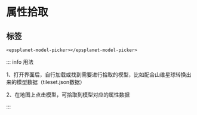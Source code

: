 #  属性拾取

<div data-sunwayTheme='light'>
  <EpsplanetEarth :showDefaultBasemap="true" @onReady="ready">
  <EpsplanetButton container="#earthContainer" icon="icon-tool_kjcx" type="panel" :position="position" :panel="panel" title='属性拾取'>
      <EpsplanetPick/>
    </EpsplanetButton>
  </EpsplanetEarth>
</div>

<script setup lang='ts'>
import {ref} from 'vue';
const position = ref({
  left: 10,
  top: 10
});
const panel = ref({
  position: {
    left: 10,
    top: 10
  }
});

const ready = (earth:any)=>{
  earth.sceneTree.root.children.push(
    {
    ref: 'tileset',
    czmObject: {
      xbsjType: 'Imagery',
      name: '贺兰山东麓',
      rectangle: [
        1.8549608612104038, 0.6759967905155257, 1.8554696069610521,
        0.6763643920091744
      ],
      xbsjImageryProvider: {
        ArcGisMapServerImageryProvider: {
          url: 'http://120.48.115.17:6080/arcgis/rest/services/Map/MapServer'
        },
        type: 'ArcGisMapServerImageryProvider'
      }
    }
  },
  {
    czmObject: {
      "xbsjType": "Tileset",
      "xbsjGuid": "d3266895-4795-41a1-92f3-46be5edc6532",
      "name": "大雁塔",
      "url": "/EPSGIS-DEV-PORTAL/Demos/last/assets/dayanta/tileset.json",
    //   "xbsjPosition": [
    //     1.9017002809975097,
    //     0.5972446887154512,
    //     3.0624089850964736e-9
    //   ],
    }
  }
  )
  earth.sceneTree.$refs.tileset.czmObject.flyTo()
}
</script>

## 标签

```vue
<epsplanet-model-picker></epsplanet-model-picker>
```

<!-- ## 界面 -->

<!-- ![模型拾取](../../assets/modelPicker.png) -->

<!-- ## 用法 -->
::: info 用法

1、打开界面后，自行加载或找到需要进行拾取的模型，比如配合山维星球转换出来的模型数据（tileset.json数据）

2、在地图上点击模型，可拾取到模型对应的属性数据

:::